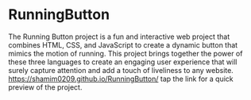 # RunningButton
The Running Button project is a fun and interactive web project that combines HTML, CSS, and JavaScript to create a dynamic button that mimics the motion of running. This project brings together the power of these three languages to create an engaging user experience that will surely capture attention and add a touch of liveliness to any website.
https://shamim0209.github.io/RunningButton/ tap the link for a quick preview of the project.
